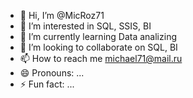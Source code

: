 - 👋 Hi, I’m @MicRoz71
- 👀 I’m interested in SQL, SSIS, BI
- 🌱 I’m currently learning Data analizing
- 💞️ I’m looking to collaborate on SQL, BI
- 📫 How to reach me michael71@mail.ru
- 😄 Pronouns: ...
- ⚡ Fun fact: ...

<!---
MicRoz71/MicRoz71 is a ✨ special ✨ repository because its `README.md` (this file) appears on your GitHub profile.
You can click the Preview link to take a look at your changes.
--->
